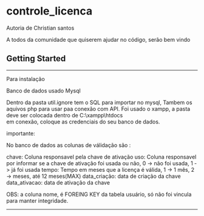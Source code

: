 # controle_licenca

Autoria de Christian santos

A todos da comunidade que quiserem ajudar no código, serão bem vindo

## Getting Started

--------------
Para instalação

Banco de dados usado Mysql

Dentro da pasta util.ignore tem o SQL para importar no mysql,
Tambem os aquivos php para usar paa conexão com API.
Foi usado o xampp, a pasta deve ser colocada dentro de 
C:\xampp\htdocs\
em conexão, coloque as credenciais do seu banco de dados.

importante:

No banco de dados as colunas de válidação são :

chave: Coluna responsavel pela chave de ativação 
uso: Coluna responsavel por informar se a chave de ativação foi usada ou não, 0 -> não foi usada, 1 -> já foi usada
tempo: Tempo em meses que a licença é válida, 1 -> 1 mês, 2 -> meses, até 12 meses(MAX)
data_criação: data de criação da chave
data_ativacao: data de ativação da chave



OBS: a coluna nome, é FOREING KEY da tabela usuário, só não foi vincula para manter integridade.


---------------------
